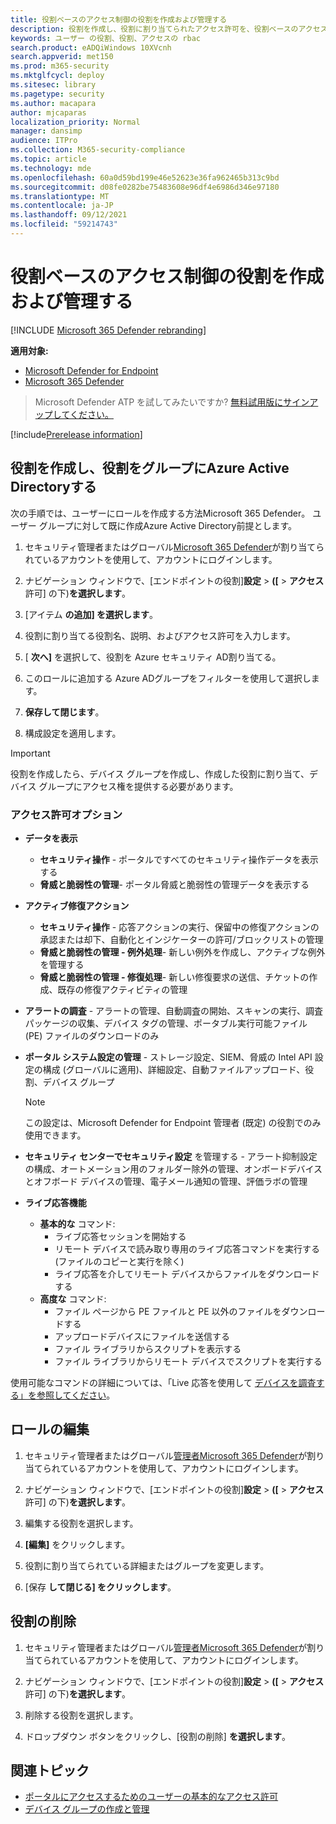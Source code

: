 ```yaml
---
title: 役割ベースのアクセス制御の役割を作成および管理する
description: 役割を作成し、役割に割り当てられたアクセス許可を、役割ベースのアクセス制御の実装の一部として定義Microsoft 365 Defender
keywords: ユーザー の役割、役割、アクセスの rbac
search.product: eADQiWindows 10XVcnh
search.appverid: met150
ms.prod: m365-security
ms.mktglfcycl: deploy
ms.sitesec: library
ms.pagetype: security
ms.author: macapara
author: mjcaparas
localization_priority: Normal
manager: dansimp
audience: ITPro
ms.collection: M365-security-compliance
ms.topic: article
ms.technology: mde
ms.openlocfilehash: 60a0d59bd199e46e52623e36fa962465b313c9bd
ms.sourcegitcommit: d08fe0282be75483608e96df4e6986d346e97180
ms.translationtype: MT
ms.contentlocale: ja-JP
ms.lasthandoff: 09/12/2021
ms.locfileid: "59214743"
---
```

# <a name="create-and-manage-roles-for-role-based-access-control"></a>役割ベースのアクセス制御の役割を作成および管理する

[!INCLUDE [Microsoft 365 Defender rebranding](../../includes/microsoft-defender.md)]

**適用対象:**
- [Microsoft Defender for Endpoint](https://go.microsoft.com/fwlink/?linkid=2154037)
- [Microsoft 365 Defender](https://go.microsoft.com/fwlink/?linkid=2118804)

> Microsoft Defender ATP を試してみたいですか? [無料試用版にサインアップしてください。](https://signup.microsoft.com/create-account/signup?products=7f379fee-c4f9-4278-b0a1-e4c8c2fcdf7e&ru=https://aka.ms/MDEp2OpenTrial?ocid=docs-wdatp-roles-abovefoldlink)

[!include[Prerelease information](../../includes/prerelease.md)]

## <a name="create-roles-and-assign-the-role-to-an-azure-active-directory-group"></a>役割を作成し、役割をグループにAzure Active Directoryする

次の手順では、ユーザーにロールを作成する方法Microsoft 365 Defender。 ユーザー グループに対して既に作成Azure Active Directory前提とします。

1. セキュリティ管理者またはグローバル[Microsoft 365 Defender](https://security.microsoft.com/)が割り当てられているアカウントを使用して、アカウントにログインします。

2. ナビゲーション ウィンドウで、[エンドポイントの役割]**設定**  >  **([**  >  **アクセス** 許可] の下)**を選択します**。

3. [アイテム **の追加] を選択します**。

4. 役割に割り当てる役割名、説明、およびアクセス許可を入力します。

5. [ **次へ]** を選択して、役割を Azure セキュリティ AD割り当てる。

6. このロールに追加する Azure ADグループをフィルターを使用して選択します。

7. **保存して閉じます**。

8. 構成設定を適用します。

> [!IMPORTANT]
> 役割を作成したら、デバイス グループを作成し、作成した役割に割り当て、デバイス グループにアクセス権を提供する必要があります。

### <a name="permission-options"></a>アクセス許可オプション

- **データを表示**
    - **セキュリティ操作** - ポータルですべてのセキュリティ操作データを表示する
    - **脅威と脆弱性の管理**- ポータル脅威と脆弱性の管理データを表示する

- **アクティブ修復アクション**
    - **セキュリティ操作** - 応答アクションの実行、保留中の修復アクションの承認または却下、自動化とインジケーターの許可/ブロックリストの管理
    - **脅威と脆弱性の管理 - 例外処理**- 新しい例外を作成し、アクティブな例外を管理する
    - **脅威と脆弱性の管理 - 修復処理**- 新しい修復要求の送信、チケットの作成、既存の修復アクティビティの管理

- **アラートの調査** - アラートの管理、自動調査の開始、スキャンの実行、調査パッケージの収集、デバイス タグの管理、ポータブル実行可能ファイル (PE) ファイルのダウンロードのみ 

- **ポータル システム設定の管理** - ストレージ設定、SIEM、脅威の Intel API 設定の構成 (グローバルに適用)、詳細設定、自動ファイルアップロード、役割、デバイス グループ

    > [!NOTE]
    > この設定は、Microsoft Defender for Endpoint 管理者 (既定) の役割でのみ使用できます。

- **セキュリティ センターでセキュリティ設定** を管理する - アラート抑制設定の構成、オートメーション用のフォルダー除外の管理、オンボードデバイスとオフボード デバイスの管理、電子メール通知の管理、評価ラボの管理

- **ライブ応答機能**
    - **基本的な** コマンド:
        - ライブ応答セッションを開始する
        - リモート デバイスで読み取り専用のライブ応答コマンドを実行する (ファイルのコピーと実行を除く)
        - ライブ応答を介してリモート デバイスからファイルをダウンロードする
    - **高度な** コマンド:
        - ファイル ページから PE ファイルと PE 以外のファイルをダウンロードする
        - アップロードデバイスにファイルを送信する
        - ファイル ライブラリからスクリプトを表示する
        - ファイル ライブラリからリモート デバイスでスクリプトを実行する

使用可能なコマンドの詳細については、「Live 応答を使用して [デバイスを調査する」を参照してください](live-response.md)。
  
## <a name="edit-roles"></a>ロールの編集

1. セキュリティ管理者またはグローバル[管理者Microsoft 365 Defender](https://security.microsoft.com/)が割り当てられているアカウントを使用して、アカウントにログインします。

2. ナビゲーション ウィンドウで、[エンドポイントの役割]**設定**  >  **([**  >  **アクセス** 許可] の下)**を選択します**。

3. 編集する役割を選択します。

4. **[編集]** をクリックします。

5. 役割に割り当てられている詳細またはグループを変更します。 

6. [保存 **して閉じる] をクリックします**。

## <a name="delete-roles"></a>役割の削除

1. セキュリティ管理者またはグローバル[管理者Microsoft 365 Defender](https://security.microsoft.com/)が割り当てられているアカウントを使用して、アカウントにログインします。

2. ナビゲーション ウィンドウで、[エンドポイントの役割]**設定**  >  **([**  >  **アクセス** 許可] の下)**を選択します**。

3. 削除する役割を選択します。

4. ドロップダウン ボタンをクリックし、[役割の削除] **を選択します**。

## <a name="related-topic"></a>関連トピック

- [ポータルにアクセスするためのユーザーの基本的なアクセス許可](basic-permissions.md)
- [デバイス グループの作成と管理](machine-groups.md)
